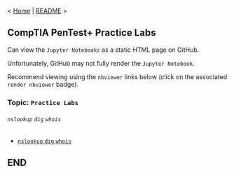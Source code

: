 < [Home](https://github.com/SeanOhAileasa) | [README](https://github.com/SeanOhAileasa/ptp-practice-labs/blob/main/README.md) >

## CompTIA PenTest+ Practice Labs

Can view the ``Jupyter Notebooks`` as a static HTML page on GitHub.

Unfortunately, GitHub may not fully render the ``Jupyter Notebook``.

Recommend viewing using the ``nbviewer`` links below (click on the associated ``render nbviewer`` badge).

### Topic: ``Practice Labs``

###### ``nslookup`` ``dig`` ``whois``

- [``nslookup`` ``dig`` ``whois``](https://nbviewer.org/github/SeanOhAileasa/ptp-practice-labs/blob/main/rc/nslookup-dig-whois/ptp-nslookup-dig-whois.ipynb) <br/>

## END